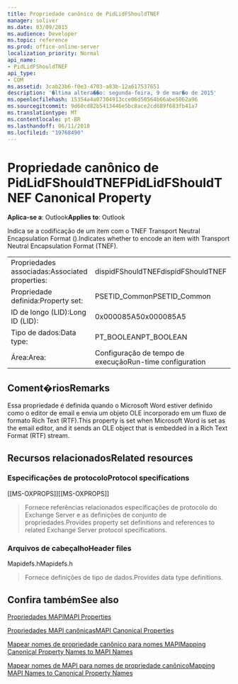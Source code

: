 ```yaml
---
title: Propriedade canônico de PidLidFShouldTNEF
manager: soliver
ms.date: 03/09/2015
ms.audience: Developer
ms.topic: reference
ms.prod: office-online-server
localization_priority: Normal
api_name:
- PidLidFShouldTNEF
api_type:
- COM
ms.assetid: 3cab23b6-f0e3-4703-a83b-12a617537651
description: '�ltima altera��o: segunda-feira, 9 de mar�o de 2015'
ms.openlocfilehash: 15354a4a07304913cce06d50564b66abe5062a96
ms.sourcegitcommit: 9d60cd82b5413446e5bc8ace2cd689f683fb41a7
ms.translationtype: MT
ms.contentlocale: pt-BR
ms.lasthandoff: 06/11/2018
ms.locfileid: "19768490"
---
```

# <a name="pidlidfshouldtnef-canonical-property"></a><span data-ttu-id="5b225-103">Propriedade canônico de PidLidFShouldTNEF</span><span class="sxs-lookup"><span data-stu-id="5b225-103">PidLidFShouldTNEF Canonical Property</span></span>

  
  
<span data-ttu-id="5b225-104">**Aplica-se a**: Outlook</span><span class="sxs-lookup"><span data-stu-id="5b225-104">**Applies to**: Outlook</span></span> 
  
<span data-ttu-id="5b225-105">Indica se a codificação de um item com o TNEF Transport Neutral Encapsulation Format ().</span><span class="sxs-lookup"><span data-stu-id="5b225-105">Indicates whether to encode an item with Transport Neutral Encapsulation Format (TNEF).</span></span> 
  
|||
|:-----|:-----|
|<span data-ttu-id="5b225-106">Propriedades associadas:</span><span class="sxs-lookup"><span data-stu-id="5b225-106">Associated properties:</span></span>  <br/> |<span data-ttu-id="5b225-107">dispidFShouldTNEF</span><span class="sxs-lookup"><span data-stu-id="5b225-107">dispidFShouldTNEF</span></span>  <br/> |
|<span data-ttu-id="5b225-108">Propriedade definida:</span><span class="sxs-lookup"><span data-stu-id="5b225-108">Property set:</span></span>  <br/> |<span data-ttu-id="5b225-109">PSETID_Common</span><span class="sxs-lookup"><span data-stu-id="5b225-109">PSETID_Common</span></span>  <br/> |
|<span data-ttu-id="5b225-110">ID de longo (LID):</span><span class="sxs-lookup"><span data-stu-id="5b225-110">Long ID (LID):</span></span>  <br/> |<span data-ttu-id="5b225-111">0x000085A5</span><span class="sxs-lookup"><span data-stu-id="5b225-111">0x000085A5</span></span>  <br/> |
|<span data-ttu-id="5b225-112">Tipo de dados:</span><span class="sxs-lookup"><span data-stu-id="5b225-112">Data type:</span></span>  <br/> |<span data-ttu-id="5b225-113">PT_BOOLEAN</span><span class="sxs-lookup"><span data-stu-id="5b225-113">PT_BOOLEAN</span></span>  <br/> |
|<span data-ttu-id="5b225-114">Área:</span><span class="sxs-lookup"><span data-stu-id="5b225-114">Area:</span></span>  <br/> |<span data-ttu-id="5b225-115">Configuração de tempo de execução</span><span class="sxs-lookup"><span data-stu-id="5b225-115">Run-time configuration</span></span>  <br/> |
   
## <a name="remarks"></a><span data-ttu-id="5b225-116">Coment�rios</span><span class="sxs-lookup"><span data-stu-id="5b225-116">Remarks</span></span>

<span data-ttu-id="5b225-117">Essa propriedade é definida quando o Microsoft Word estiver definido como o editor de email e envia um objeto OLE incorporado em um fluxo de formato Rich Text (RTF).</span><span class="sxs-lookup"><span data-stu-id="5b225-117">This property is set when Microsoft Word is set as the email editor, and it sends an OLE object that is embedded in a Rich Text Format (RTF) stream.</span></span>
  
## <a name="related-resources"></a><span data-ttu-id="5b225-118">Recursos relacionados</span><span class="sxs-lookup"><span data-stu-id="5b225-118">Related resources</span></span>

### <a name="protocol-specifications"></a><span data-ttu-id="5b225-119">Especificações de protocolo</span><span class="sxs-lookup"><span data-stu-id="5b225-119">Protocol specifications</span></span>

<span data-ttu-id="5b225-120">[[MS-OXPROPS]]</span><span class="sxs-lookup"><span data-stu-id="5b225-120">[[MS-OXPROPS]]</span></span> 
  
> <span data-ttu-id="5b225-121">Fornece referências relacionados especificações de protocolo do Exchange Server e as definições de conjunto de propriedades.</span><span class="sxs-lookup"><span data-stu-id="5b225-121">Provides property set definitions and references to related Exchange Server protocol specifications.</span></span>
    
### <a name="header-files"></a><span data-ttu-id="5b225-122">Arquivos de cabeçalho</span><span class="sxs-lookup"><span data-stu-id="5b225-122">Header files</span></span>

<span data-ttu-id="5b225-123">Mapidefs.h</span><span class="sxs-lookup"><span data-stu-id="5b225-123">Mapidefs.h</span></span>
  
> <span data-ttu-id="5b225-124">Fornece definições de tipo de dados.</span><span class="sxs-lookup"><span data-stu-id="5b225-124">Provides data type definitions.</span></span>
    
## <a name="see-also"></a><span data-ttu-id="5b225-125">Confira também</span><span class="sxs-lookup"><span data-stu-id="5b225-125">See also</span></span>



[<span data-ttu-id="5b225-126">Propriedades MAPI</span><span class="sxs-lookup"><span data-stu-id="5b225-126">MAPI Properties</span></span>](mapi-properties.md)
  
[<span data-ttu-id="5b225-127">Propriedades MAPI canônicas</span><span class="sxs-lookup"><span data-stu-id="5b225-127">MAPI Canonical Properties</span></span>](mapi-canonical-properties.md)
  
[<span data-ttu-id="5b225-128">Mapear nomes de propriedade canônico para nomes MAPI</span><span class="sxs-lookup"><span data-stu-id="5b225-128">Mapping Canonical Property Names to MAPI Names</span></span>](mapping-canonical-property-names-to-mapi-names.md)
  
[<span data-ttu-id="5b225-129">Mapear nomes de MAPI para nomes de propriedade canônico</span><span class="sxs-lookup"><span data-stu-id="5b225-129">Mapping MAPI Names to Canonical Property Names</span></span>](mapping-mapi-names-to-canonical-property-names.md)

